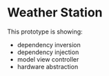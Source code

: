 ﻿# Weather Station

This prototype is showing:

- dependency inversion
- dependency injection
- model view controller
- hardware abstraction
